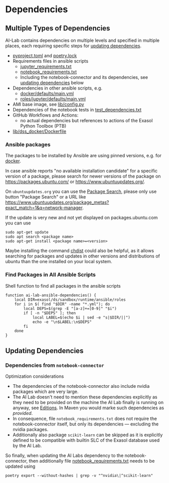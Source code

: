# Dependencies

## Multiple Types of Dependencies

AI-Lab contains dependencies on multiple levels and specified in multiple places, each requiring specific steps for [updating dependencies](#updating-dependencies).

* [pyproject.toml](https://github.com/exasol/ai-lab/blob/main/pyproject.toml) and [poetry.lock](https://github.com/exasol/ai-lab/blob/main/poetry.lock)
* Requirements files in ansible scripts
  * [jupyter_requirements.txt](https://github.com/exasol/ai-lab/blob/main/exasol/ds/sandbox/runtime/ansible/roles/jupyter/files/jupyter_requirements.txt)
  * [notebook_requirements.txt](https://github.com/exasol/ai-lab/blob/main/exasol/ds/sandbox/runtime/ansible/roles/jupyter/files/notebook_requirements.txt)
  * Including the notebook-connector and its dependencies, see [updating dependencies](#updating-dependencies) below
* Dependencies in other ansible scripts, e.g.
  * [docker/defaults/main.yml](https://github.com/exasol/ai-lab/blob/main/exasol/ds/sandbox/runtime/ansible/roles/docker/defaults/main.yml)
  * [roles/jupyter/defaults/main.yml](https://github.com/exasol/ai-lab/blob/main/exasol/ds/sandbox/runtime/ansible/roles/jupyter/defaults/main.yml)
* AMI base image, see [lib/config.py](https://github.com/exasol/ai-lab/blob/main/exasol/ds/sandbox/lib/config.py)
* Dependencies of the notebook tests in [test_dependencies.txt](https://github.com/exasol/ai-lab/blob/main/test/notebooks/test_dependencies.txt)
* GitHub Workflows and Actions:
  * no actual dependencies but references to actions of the Exasol Python Toolbox (PTB)
* [lib/dss_docker/Dockerfile](https://github.com/exasol/ai-lab/blob/main/exasol/ds/sandbox/lib/dss_docker/Dockerfile)

### Ansible packages

The packages to be installed by Ansible are using pinned versions, e.g. for [docker](../../exasol/ds/sandbox/runtime/ansible/roles/docker/defaults/main.yml).

In case ansible reports "no available installation candidate" for a specific version of a package, please search for newer versions of the package on https://packages.ubuntu.com/ or https://www.ubuntuupdates.org/.

On `ubuntuupdates.org` you can use the [Package Search](https://www.ubuntuupdates.org/package_metas), please only use button "Package Search" or a URL like https://www.ubuntuupdates.org/package_metas?exact_match=1&q=network-manager.

If the update is very new and not yet displayed on packages.ubuntu.com you can use

```shell
sudo apt-get update
sudo apt search <package name>
sudo apt-get install <package name>=<version>
```

Maybe installing the command [chdist](https://manpages.ubuntu.com/manpages/xenial/en/man1/chdist.1.html) could also be helpful, as it allows searching for packages and updates in other versions and distributions of ubuntu than the one installed on your local system.

### Find Packages in All Ansible Scripts

Shell function to find all packages in the ansible scripts

```shell
function ai-lab-ansible-dependencies() {
    local DIR=exasol/ds/sandbox/runtime/ansible/roles
    for i in $( find "$DIR" -name "*.yml"); do
        local DEPS=$(grep -E "[a-z]+=[0-9]" "$i")
        if [ -n "$DEPS" ]; then
            local LABEL=$(echo $i | sed -e "s|$DIR/||")
            echo -e "\n$LABEL:\n$DEPS"
        fi
    done
}
```

## Updating Dependencies

### Dependencies from `notebook-connector`

Optimization considerations
* The dependencies of the notebook-connector also include nvidia packages which are very large.
* The AI Lab doesn't need to mention these dependencies explicitly as they need to be provided on the machine the AI Lab finally is running on anyway, see [Editions](../user_guide/editions.md). In Maven you would marke such dependencies as _provided_.
* In consequence, file `notebook_requirements.txt` does not require the notebook-connector itself, but only its dependencies &mdash; excluding the nvidia packages.
* Additionally also package `scikit-learn` can be skipped as it is explicitly defined to be compatible with builtin SLC of the Exasol database used by the AI Lab.

So finally, when updating the AI Labs dependency to the notebook-connector, then additionally file [notebook_requirements.txt](https://github.com/exasol/ai-lab/blob/main/exasol/ds/sandbox/runtime/ansible/roles/jupyter/files/notebook_requirements.txt) needs to be updated using

```shell
poetry export --without-hashes | grep -v "^nvidia\|^scikit-learn"
```

<p style="height: 10cm"></p>
